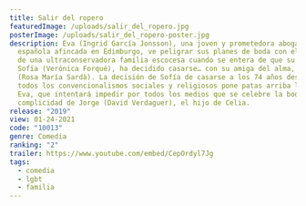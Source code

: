 ```yaml
---
title: Salir del ropero
featuredImage: /uploads/salir_del_ropero.jpg
posterImage: /uploads/salir_del_ropero-poster.jpg
description: Eva (Ingrid García Jonsson), una joven y prometedora abogada
  española afincada en Edimburgo, ve peligrar sus planes de boda con el heredero
  de una ultraconservadora familia escocesa cuando se entera de que su abuela,
  Sofía (Verónica Forqué), ha decidido casarse… con su amiga del alma, Celia
  (Rosa María Sardà). La decisión de Sofía de casarse a los 74 años desafiando
  todos los convencionalismos sociales y religiosos pone patas arriba la vida de
  Eva, que intentará impedir por todos los medios que se celebre la boda, con la
  complicidad de Jorge (David Verdaguer), el hijo de Celia.
release: "2019"
view: 01-24-2021
code: "10013"
genre: Comedia
ranking: "2"
trailer: https://www.youtube.com/embed/CepOrdyl7Jg
tags:
  - comedia
  - lgbt
  - familia
---
```

